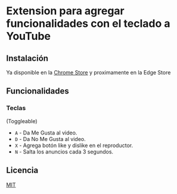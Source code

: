 # Extension para agregar funcionalidades con el teclado a YouTube

## Instalación

Ya disponible en la [Chrome Store](https://chromewebstore.google.com/detail/yt-utilities/nnnmbbmkfoehcnaknjjkknnihjogljjb?hl=es-419&authuser=0) y proximamente en la Edge Store

## Funcionalidades

### Teclas
(Toggleable)
- `A` - Da Me Gusta al video.
- `D` - Da No Me Gusta al video.
- `X` - Agrega botón like y dislike en el reproductor.
- `N` - Salta los anuncios cada 3 segundos.

## Licencia

[MIT](https://choosealicense.com/licenses/mit/)
